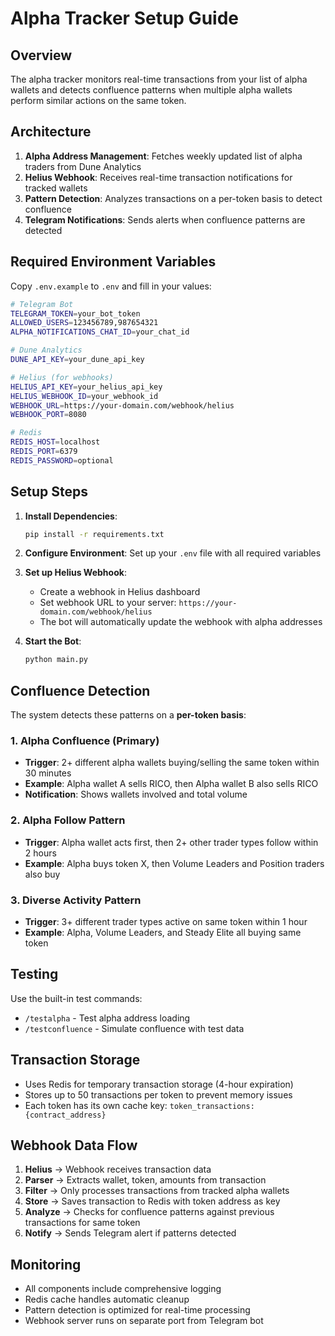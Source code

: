 # Alpha Tracker Setup Guide

## Overview

The alpha tracker monitors real-time transactions from your list of alpha wallets and detects confluence patterns when multiple alpha wallets perform similar actions on the same token.

## Architecture

1. **Alpha Address Management**: Fetches weekly updated list of alpha traders from Dune Analytics
2. **Helius Webhook**: Receives real-time transaction notifications for tracked wallets
3. **Pattern Detection**: Analyzes transactions on a per-token basis to detect confluence
4. **Telegram Notifications**: Sends alerts when confluence patterns are detected

## Required Environment Variables

Copy `.env.example` to `.env` and fill in your values:

```bash
# Telegram Bot
TELEGRAM_TOKEN=your_bot_token
ALLOWED_USERS=123456789,987654321
ALPHA_NOTIFICATIONS_CHAT_ID=your_chat_id

# Dune Analytics  
DUNE_API_KEY=your_dune_api_key

# Helius (for webhooks)
HELIUS_API_KEY=your_helius_api_key
HELIUS_WEBHOOK_ID=your_webhook_id
WEBHOOK_URL=https://your-domain.com/webhook/helius
WEBHOOK_PORT=8080

# Redis
REDIS_HOST=localhost
REDIS_PORT=6379
REDIS_PASSWORD=optional
```

## Setup Steps

1. **Install Dependencies**:
   ```bash
   pip install -r requirements.txt
   ```

2. **Configure Environment**: Set up your `.env` file with all required variables

3. **Set up Helius Webhook**:
   - Create a webhook in Helius dashboard
   - Set webhook URL to your server: `https://your-domain.com/webhook/helius`
   - The bot will automatically update the webhook with alpha addresses

4. **Start the Bot**:
   ```bash
   python main.py
   ```

## Confluence Detection

The system detects these patterns on a **per-token basis**:

### 1. Alpha Confluence (Primary)
- **Trigger**: 2+ different alpha wallets buying/selling the same token within 30 minutes
- **Example**: Alpha wallet A sells RICO, then Alpha wallet B also sells RICO
- **Notification**: Shows wallets involved and total volume

### 2. Alpha Follow Pattern  
- **Trigger**: Alpha wallet acts first, then 2+ other trader types follow within 2 hours
- **Example**: Alpha buys token X, then Volume Leaders and Position traders also buy

### 3. Diverse Activity Pattern
- **Trigger**: 3+ different trader types active on same token within 1 hour
- **Example**: Alpha, Volume Leaders, and Steady Elite all buying same token

## Testing

Use the built-in test commands:

- `/testalpha` - Test alpha address loading
- `/testconfluence` - Simulate confluence with test data

## Transaction Storage

- Uses Redis for temporary transaction storage (4-hour expiration)
- Stores up to 50 transactions per token to prevent memory issues
- Each token has its own cache key: `token_transactions:{contract_address}`

## Webhook Data Flow

1. **Helius** → Webhook receives transaction data
2. **Parser** → Extracts wallet, token, amounts from transaction
3. **Filter** → Only processes transactions from tracked alpha wallets  
4. **Store** → Saves transaction to Redis with token address as key
5. **Analyze** → Checks for confluence patterns against previous transactions for same token
6. **Notify** → Sends Telegram alert if patterns detected

## Monitoring

- All components include comprehensive logging
- Redis cache handles automatic cleanup
- Pattern detection is optimized for real-time processing
- Webhook server runs on separate port from Telegram bot